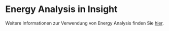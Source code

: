 # Energy Analysis in Insight

Weitere Informationen zur Verwendung von Energy Analysis finden Sie [hier](https://windows.help.formit.autodesk.com/formit-primer/part-ii/2.9-solar-and-insight-energy-analysis).

